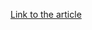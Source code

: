 [Link to the article](https://www.bleepingcomputer.com/news/security/salt-typhoon-hackers-backdoor-telcos-with-new-ghostspider-malware/)
